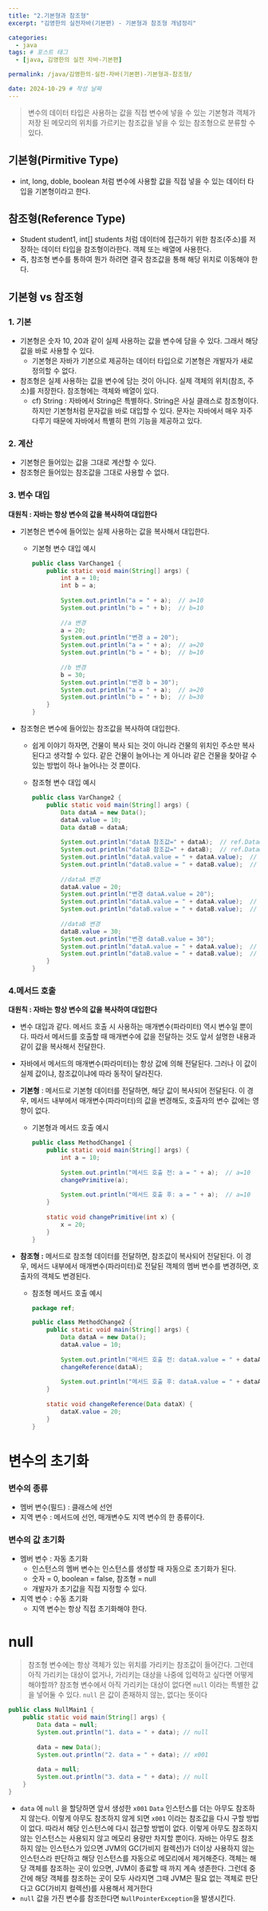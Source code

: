 ```yaml
---
title: "2.기본형과 참조형"
excerpt: "김영한의 실전자바(기본편) - 기본형과 참조형 개념정리"

categories:
  - java
tags: # 포스트 태그
  - [java, 김영한의 실전 자바-기본편] 

permalink: /java/김영한의-실전-자바(기본편)-기본형과-참조형/

date: 2024-10-29 # 작성 날짜
---
```


> 변수의 데이터 타입은 사용하는 값을 직접 변수에 넣을 수 있는 기본형과 객체가 저장 된 메모리의 위치를 가르키는 참조값을 넣을 수 있는 참조형으로 분류할 수 있다.

## 기본형(Pirmitive Type)
- int, long, doble, boolean 처럼 변수에 사용할 값을 직접 넣을 수 있는 데이터 타입을 기본형이라고 한다.

## 참조형(Reference Type)
- Student student1, int[] students 처럼 데이터에 접근하기 위한 참조(주소)를 저장하는 데이터 타입을 참조형이라한다. 객체 또는 배열에 사용한다.
- 즉, 참조형 변수를 통하여 뭔가 하려면 결국 참조값을 통해 해당 위치로 이동해야 한다.

## 기본형 vs 참조형
### 1. 기본
- 기본형은 숫자 10, 20과 같이 실제 사용하는 값을 변수에 담을 수 있다. 그래서 해당 값을 바로 사용할 수 있다.
  - 기본형은 자바가 기본으로 제공하는 데이터 타입으로 기본형은 개발자가 새로 정의할 수 없다.
- 참조형은 실제 사용하는 값을 변수에 담는 것이 아니다. 실제 객체의 위치(참조, 주소)를 저장한다. 참조형에는 객체와 배열이 있다.
  - cf) String : 자바에서 String은 특별하다. String은 사실 클래스로 참조형이다. 하지만 기본형처럼 문자값을 바로 대입할 수 있다. 문자는 자바에서 매우 자주 다루기 때문에 자바에서 특별히 편의 기능을 제공하고 있다.

### 2. 계산
- 기본형은 들어있는 값을 그대로 계산할 수 있다.
- 참조형은 들어있는 참조값을 그대로 사용할 수 없다.

### 3. 변수 대입  
**대원칙 : 자바는 항상 변수의 값을 복사하여 대입한다**
- 기본형은 변수에 들어있는 실제 사용하는 값을 복사해서 대입한다.
  - 기본형 변수 대입 예시

    ```java
    public class VarChange1 {
		public static void main(String[] args) {
			int a = 10;
			int b = a;
			
			System.out.println("a = " + a);  // a=10
			System.out.println("b = " + b);  // b=10
			
			//a 변경
			a = 20;
			System.out.println("변경 a = 20");
			System.out.println("a = " + a);  // a=20
			System.out.println("b = " + b);  // b=10
			
			//b 변경
			b = 30;
			System.out.println("변경 b = 30");
			System.out.println("a = " + a);  // a=20
			System.out.println("b = " + b);  // b=30
		}
    }
    ```

- 참조형은 변수에 들어있는 참조값을 복사하여 대입한다.
  - 쉽게 이야기 하자면, 건물이 복사 되는 것이 아니라 건물의 위치인 주소만 복사된다고 생각할 수 있다. 같은 건물이 늘어나는 게 아니라 같은 건물을 찾아갈 수 있는 방법이 하나 늘어나는 것 뿐이다.
  - 참조형 변수 대입 예시

    ```java
    public class VarChange2 {
		public static void main(String[] args) {
			Data dataA = new Data();
			dataA.value = 10;
			Data dataB = dataA;
			
			System.out.println("dataA 참조값=" + dataA);  // ref.Data@x001
			System.out.println("dataB 참조값=" + dataB);  // ref.Data@x001
			System.out.println("dataA.value = " + dataA.value);  // 10
			System.out.println("dataB.value = " + dataB.value);  // 10
			
			//dataA 변경
			dataA.value = 20;
			System.out.println("변경 dataA.value = 20");
			System.out.println("dataA.value = " + dataA.value);  // 20
			System.out.println("dataB.value = " + dataB.value);  // 20
			
			//dataB 변경
			dataB.value = 30;
			System.out.println("변경 dataB.value = 30");
			System.out.println("dataA.value = " + dataA.value);  // 30
			System.out.println("dataB.value = " + dataB.value);  // 30
		}
    }
    ```

### 4.메서드 호출 
**대원칙 : 자바는 항상 변수의 값을 복사하여 대입한다**
- 변수 대입과 같다. 메서드 호출 시 사용하는 매개변수(파라미터) 역시 변수일 뿐이다. 따라서 메서드를 호출할 때 매개변수에 값을 전달하는 것도 앞서 설명한 내용과 같이 값을 복사해서 전달한다.

- 자바에서 메서드의 매개변수(파라미터)는 항상 값에 의해 전달된다. 그러나 이 값이 실제 값이냐, 참조값이냐에 따라 동작이 달라진다.

- **기본형** : 메서드로 기본형 데이터를 전달하면, 해당 값이 복사되어 전달된다. 이 경우, 메서드 내부에서 매개변수(파라미터)의 값을 변경해도, 호출자의 변수 값에는 영향이 없다.

  - 기본형과 메서드 호출 예시

    ```java    
    public class MethodChange1 {
		public static void main(String[] args) {
			int a = 10;
				
			System.out.println("메서드 호출 전: a = " + a);  // a=10
			changePrimitive(a);
			
			System.out.println("메서드 호출 후: a = " + a);  // a=10
		}
		
		static void changePrimitive(int x) {
			x = 20;
		}
    }
    ```

- **참조형 :** 메서드로 참조형 데이터를 전달하면, 참조값이 복사되어 전달된다. 이 경우, 메서드 내부에서 매개변수(파라미터)로 전달된 객체의 멤버 변수를 변경하면, 호출자의 객체도 변경된다.

  - 참조형 메서드 호출 예시

    ```java
    package ref;
    
    public class MethodChange2 {
		public static void main(String[] args) {
			Data dataA = new Data();
			dataA.value = 10;
			
			System.out.println("메서드 호출 전: dataA.value = " + dataA.value); // 10
			changeReference(dataA);
			
			System.out.println("메서드 호출 후: dataA.value = " + dataA.value); // 20
		}
		
		static void changeReference(Data dataX) {
			dataX.value = 20;
		}
    }
    ```

# 변수의 초기화

### 변수의 종류

- 멤버 변수(필드) : 클래스에 선언
- 지역 변수 : 메서드에 선언, 매개변수도 지역 변수의 한 종류이다.

### 변수의 값 초기화

- 멤버 변수 : 자동 초기화
  - 인스턴스의 멤버 변수는 인스턴스를 생성할 때 자동으로 초기화가 된다.
  - 숫자 = 0, boolean = false, 참조형 = null
  - 개발자가 초기값을 직접 지정할 수 있다.
- 지역 변수 : 수동 초기화
  - 지역 변수는 항상 직접 초기화해야 한다.

# null

> 참조형 변수에는 항상 객체가 있는 위치를 가리키는 참조값이 들어간다. 그런데 아직 가리키는 대상이 없거나, 가리키는 대상을 나중에 입력하고 싶다면 어떻게 해야할까? 참조형 변수에서 아직 가리키는 대상이 없다면 `null` 이라는 특별한 값을 넣어둘 수 있다. `null` 은 값이 존재하지 않는, 없다는 뜻이다

```java
public class NullMain1 {
	public static void main(String[] args) {
		Data data = null;
		System.out.println("1. data = " + data); // null
		
		data = new Data();
		System.out.println("2. data = " + data); // x001
		
		data = null;
		System.out.println("3. data = " + data); // null
	}
}
```

- `data` 에 `null` 을 할당하면 앞서 생성한 `x001` `Data` 인스턴스를 더는 아무도 참조하지 않는다. 이렇게 아무도 참조하지 않게 되면 `x001` 이라는 참조값을 다시 구할 방법이 없다. 따라서 해당 인스턴스에 다시 접근할 방법이 없다. 이렇게 아무도 참조하지 않는 인스턴스는 사용되지 않고 메모리 용량만 차지할 뿐이다. 자바는 아무도 참조하지 않는 인스턴스가 있으면 JVM의 GC(가비지 컬렉션)가 더이상 사용하지 않는 인스턴스라 판단하고 해당 인스턴스를 자동으로 메모리에서 제거해준다. 객체는 해당 객체를 참조하는 곳이 있으면, JVM이 종료할 때 까지 계속 생존한다. 그런데 중간에 해당 객체를 참조하는 곳이 모두 사라지면 그때 JVM은 필요 없는 객체로 판단다고 GC(가비지 컬렉션)를 사용해서 제거한다
- `null` 값을 가진 변수를 참조한다면 `NullPointerException`을 발생시킨다.